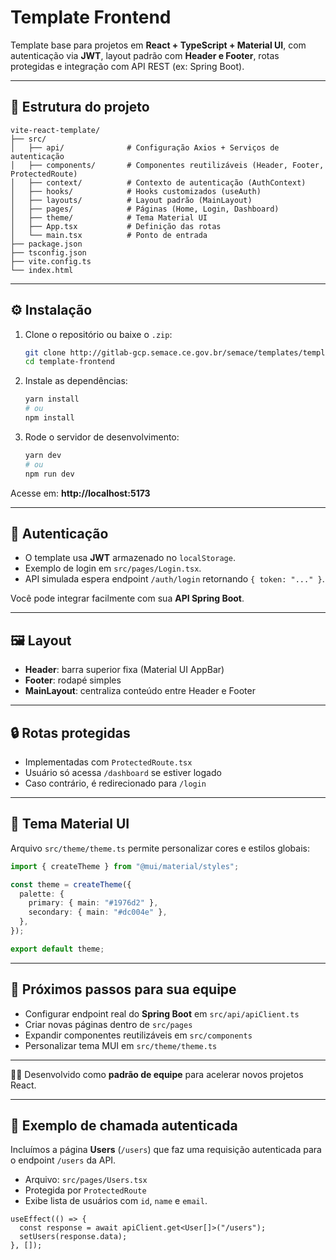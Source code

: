 # Template Frontend

Template base para projetos em **React + TypeScript + Material UI**, com autenticação via **JWT**, layout padrão com **Header e Footer**, rotas protegidas e integração com API REST (ex: Spring Boot).

---

## 📂 Estrutura do projeto

```
vite-react-template/
├── src/
│   ├── api/              # Configuração Axios + Serviços de autenticação
│   ├── components/       # Componentes reutilizáveis (Header, Footer, ProtectedRoute)
│   ├── context/          # Contexto de autenticação (AuthContext)
│   ├── hooks/            # Hooks customizados (useAuth)
│   ├── layouts/          # Layout padrão (MainLayout)
│   ├── pages/            # Páginas (Home, Login, Dashboard)
│   ├── theme/            # Tema Material UI
│   ├── App.tsx           # Definição das rotas
│   └── main.tsx          # Ponto de entrada
├── package.json
├── tsconfig.json
├── vite.config.ts
└── index.html
```

---

## ⚙️ Instalação

1. Clone o repositório ou baixe o `.zip`:
   ```bash
   git clone http://gitlab-gcp.semace.ce.gov.br/semace/templates/template-frontend.git
   cd template-frontend
   ```

2. Instale as dependências:
   ```bash
   yarn install
   # ou
   npm install
   ```

3. Rode o servidor de desenvolvimento:
   ```bash
   yarn dev
   # ou
   npm run dev
   ```

Acesse em: **http://localhost:5173**

---

## 🔑 Autenticação

- O template usa **JWT** armazenado no `localStorage`.
- Exemplo de login em `src/pages/Login.tsx`.
- API simulada espera endpoint `/auth/login` retornando `{ token: "..." }`.

Você pode integrar facilmente com sua **API Spring Boot**.

---

## 🖼️ Layout

- **Header**: barra superior fixa (Material UI AppBar)
- **Footer**: rodapé simples
- **MainLayout**: centraliza conteúdo entre Header e Footer

---

## 🔒 Rotas protegidas

- Implementadas com `ProtectedRoute.tsx`
- Usuário só acessa `/dashboard` se estiver logado
- Caso contrário, é redirecionado para `/login`

---

## 🎨 Tema Material UI

Arquivo `src/theme/theme.ts` permite personalizar cores e estilos globais:

```ts
import { createTheme } from "@mui/material/styles";

const theme = createTheme({
  palette: {
    primary: { main: "#1976d2" },
    secondary: { main: "#dc004e" },
  },
});

export default theme;
```

---

## 📌 Próximos passos para sua equipe

- Configurar endpoint real do **Spring Boot** em `src/api/apiClient.ts`
- Criar novas páginas dentro de `src/pages`
- Expandir componentes reutilizáveis em `src/components`
- Personalizar tema MUI em `src/theme/theme.ts`

---

👨‍💻 Desenvolvido como **padrão de equipe** para acelerar novos projetos React.


---

## 📡 Exemplo de chamada autenticada

Incluímos a página **Users** (`/users`) que faz uma requisição autenticada para o endpoint `/users` da API.

- Arquivo: `src/pages/Users.tsx`
- Protegida por `ProtectedRoute`
- Exibe lista de usuários com `id`, `name` e `email`.

```tsx
useEffect(() => {
  const response = await apiClient.get<User[]>("/users");
  setUsers(response.data);
}, []);
```

